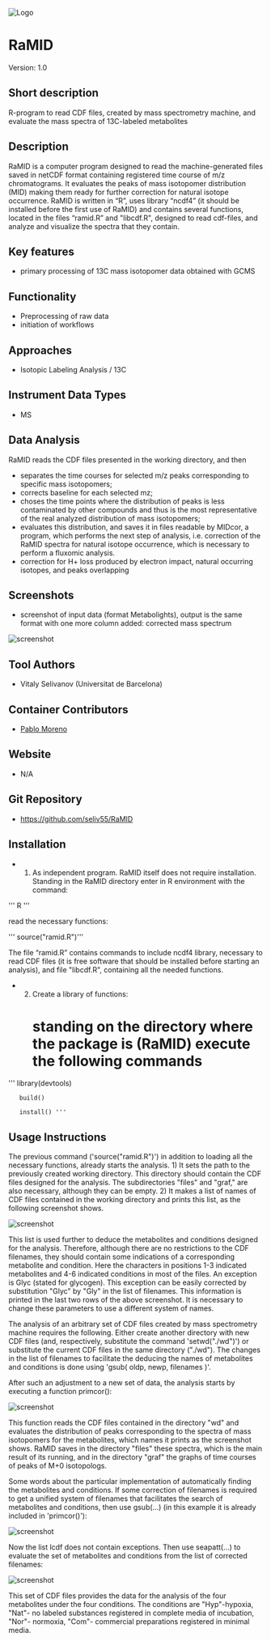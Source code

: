 ![Logo](figs/logo.png)

# RaMID
Version: 1.0

## Short description
R-program to read CDF files, created by mass spectrometry machine, and evaluate the mass spectra of 13C-labeled metabolites 

## Description

RaMID is a computer program designed to read the machine-generated files saved in netCDF format containing registered time course of m/z chromatograms. It evaluates the peaks of mass isotopomer distribution (MID) making them ready for further correction for natural isotope occurrence.
RaMID is written in “R”, uses library “ncdf4” (it should be installed before the first use of RaMID)  and contains several functions, located in the files “ramid.R” and "libcdf.R", designed to read cdf-files, and analyze and visualize  the spectra that they contain.

## Key features

- primary processing of 13C mass isotopomer data obtained with GCMS

## Functionality

- Preprocessing of raw data
- initiation of workflows

## Approaches

- Isotopic Labeling Analysis / 13C
    
## Instrument Data Types

- MS

## Data Analysis

RaMID reads the CDF files presented in the working directory, and then
- separates the time courses for selected m/z peaks corresponding to specific mass isotopomers;
- corrects baseline for each selected mz;
- choses the time points where the distribution of peaks is less contaminated by other compounds and thus is the most representative of the real analyzed distribution of mass isotopomers;
- evaluates this distribution, and saves it in files readable by MIDcor, a program, which performs the next step of analysis, i.e. correction of the RaMID spectra for natural isotope occurrence, which is necessary to perform a fluxomic analysis.
- correction for H+ loss produced by electron impact, natural occurring isotopes, and peaks overlapping

## Screenshots

- screenshot of input data (format Metabolights), output is the same format with one more column added: corrected mass spectrum

![screenshot]()

## Tool Authors

- Vitaly Selivanov (Universitat de Barcelona)

## Container Contributors

- [Pablo Moreno](EBI)

## Website

- N/A

## Git Repository

- https://github.com/seliv55/RaMID

## Installation

- 1) As independent program. RaMID itself does not require installation. Standing in the RaMID directory enter in R environment with the command:
  
'''  R '''
  
 read the necessary functions:
  
''' source("ramid.R")'''

The file “ramid.R” contains commands to include ncdf4 library, necessary to read CDF files (it is free software that should be installed before starting an analysis), and file "libcdf.R", containing all the needed functions.

- 2) Create a library of functions:
     # standing on the directory where the package is (RaMID) execute the following commands
     
'''    library(devtools)

       build()
       
       install() '''

  
## Usage Instructions

The previous command ('source("ramid.R")') in addition to loading all the necessary functions, already starts the analysis. 1) It sets the path to the previously created working directory. This directory should contain the CDF files designed for the analysis. The subdirectories "files" and "graf," are also necessary, although they can be empty. 2) It makes a list of names of CDF files contained in the working directory and prints this list, as the following screenshot shows.

![screenshot](figs/listCDFiles.png)

This list is used further to deduce the metabolites and conditions designed for the analysis. Therefore, although there are no restrictions to the CDF filenames, they should contain some indications of a corresponding metabolite and condition. Here the characters in positions 1-3 indicated metabolites and 4-6 indicated conditions in most of the files. An exception is Glyc (stated for glycogen). This exception can be easily corrected by substitution "Glyc" by "Gly" in the list of filenames. This information is printed in the last two rows of the above screenshot. It is necessary to change these parameters to use a different system of names.

The analysis of an arbitrary set of CDF files created by mass spectrometry machine requires the following. Either create another directory with new CDF files (and, respectively, substitute the command 'setwd("./wd")') or substitute the current CDF files in the same directory ("./wd"). The changes in the list of filenames to facilitate the deducing the names of metabolites and conditions is done using 'gsub( oldp, newp, filenames )'.

After such an adjustment to a new set of data, the analysis starts by executing a function primcor():

![screenshot](figs/ramid().png)

This function reads the CDF files contained in the directory "wd" and evaluates the distribution of peaks corresponding to the spectra of mass isotopomers for the metabolites, which names it prints as the screenshot shows. RaMID saves in the directory "files" these spectra, which is the main result of its running, and in the directory "graf" the graphs of time courses of peaks of M+0 isotopologs.

Some words about the particular implementation of automatically finding the metabolites and conditions. If some correction of filenames is required to get a unified system of filenames that facilitates the search of metabolites and conditions, then use gsub(...) (in this example it is already included in 'primcor()'): 

![screenshot](figs/gsub.png)

Now the list lcdf does not contain exceptions. Then use seapatt(...) to evaluate the set of metabolites and conditions from the list of corrected filenames:

![screenshot](figs/seapatt.png)

This set of CDF files provides the data for the analysis of the four metabolites under the four conditions. The conditions are "Hyp"-hypoxia, "Nat"- no labeled substances registered in complete media of incubation, "Nor"- normoxia, "Com"- commercial preparations registered in minimal media.



